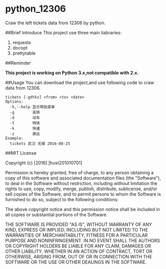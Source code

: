 # python_12306
Craw the left tickets data from 12306 by python.

##Brief Introduce
This project use three main liabraries:

1. requests
2. docopt
3. prettytable

##Reminder

**This project is working on Python 3.x,not compatible with 2.x.**

##Usage
You can download the project,and use following code to craw data from 12306.
   
    tickets [-gdtkz] <from> <to> <date>
  	Options:
      -h,--help 显示帮助菜单
      -g        高铁
      -d        动车
      -t        特快
      -k        快速
      -z        直达
  	Example:
      tickets 武汉 无锡 2016-08-25
   
##MIT License

Copyright (c) [2016] [hust201010701]

Permission is hereby granted, free of charge, to any person obtaining a copy
of this software and associated documentation files (the "Software"), to deal
in the Software without restriction, including without limitation the rights
to use, copy, modify, merge, publish, distribute, sublicense, and/or sell
copies of the Software, and to permit persons to whom the Software is
furnished to do so, subject to the following conditions:

The above copyright notice and this permission notice shall be included in all
copies or substantial portions of the Software.

THE SOFTWARE IS PROVIDED "AS IS", WITHOUT WARRANTY OF ANY KIND, EXPRESS OR
IMPLIED, INCLUDING BUT NOT LIMITED TO THE WARRANTIES OF MERCHANTABILITY,
FITNESS FOR A PARTICULAR PURPOSE AND NONINFRINGEMENT. IN NO EVENT SHALL THE
AUTHORS OR COPYRIGHT HOLDERS BE LIABLE FOR ANY CLAIM, DAMAGES OR OTHER
LIABILITY, WHETHER IN AN ACTION OF CONTRACT, TORT OR OTHERWISE, ARISING FROM,
OUT OF OR IN CONNECTION WITH THE SOFTWARE OR THE USE OR OTHER DEALINGS IN THE
SOFTWARE.
